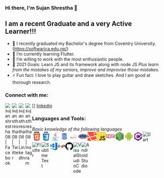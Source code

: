 ### Hi there, I'm Sujan Shrestha 👋

## I am a recent Graduate and a very Active Learner!!!

- 🔭 I recently graduated my Bachelor's degree from Coventry University.(https://softwarica.edu.np/)
- 🌱 I’m currently learning Flutter.
- 👯 I’m willing to work with the most enthusiastic people.
- 🥅 2021 Goals: Learn JS and its framework along with node JS <i>Plus learn from the mistakes of my seniors, improve and improvise those mistakes.</i>
- ⚡ Fun fact: I love to play guitar and draw sketches. And I am good at thorough research.

### Connect with me:

[<img align="left" alt="sujanshrestha08 | Facebook" width="22px" src="https://cdn.jsdelivr.net/npm/simple-icons@v3/icons/facebook.svg" />][facebook]
<img align="left" alt="sujansthrestha08 | Twitter" width="22px" src="https://cdn.jsdelivr.net/npm/simple-icons@v3/icons/twitter.svg" /> 
[<img align="left" alt="sujansthrestha08 | LinkedIn" width="22px" src="https://cdn.jsdelivr.net/npm/simple-icons@v3/icons/linkedin.svg" />] [linkedin]
[<img align="left" alt="sujansthrestha08 | Instagram" width="22px" src="https://cdn.jsdelivr.net/npm/simple-icons@v3/icons/instagram.svg" />][instagram]
<br>

### Languages and Tools:
<i>Basic knowledge of the following languages</i>
<br />
<img align="left" alt="HTML5" width="30px" src="https://raw.githubusercontent.com/github/explore/80688e429a7d4ef2fca1e82350fe8e3517d3494d/topics/html/html.png" />
<img align="left" alt="CSS3" width="30px" src="https://raw.githubusercontent.com/github/explore/80688e429a7d4ef2fca1e82350fe8e3517d3494d/topics/css/css.png" />
<img align="left" alt="Java" width="30px" src="https://github.com/devicons/devicon/blob/master/icons/java/java-original.svg" />
<img align="left" alt="SQL" width="30px" src="https://raw.githubusercontent.com/github/explore/80688e429a7d4ef2fca1e82350fe8e3517d3494d/topics/sql/sql.png" />
<img align="left" alt="MySQL" width="30px" src="https://raw.githubusercontent.com/github/explore/80688e429a7d4ef2fca1e82350fe8e3517d3494d/topics/mysql/mysql.png" />
<img align="left" alt="PHP" width="30px" src="https://github.com/devicons/devicon/blob/master/icons/php/php-original.svg" />
<img align="left" alt="Laravel" width="30px" src="https://github.com/devicons/devicon/blob/master/icons/laravel/laravel-plain.svg" />
<img align="left" alt="JavaScript" width="30px" src="https://raw.githubusercontent.com/github/explore/80688e429a7d4ef2fca1e82350fe8e3517d3494d/topics/javascript/javascript.png" />
<img align="left" alt="NPM" width="30px" src="https://github.com/devicons/devicon/blob/master/icons/npm/npm-original-wordmark.svg" />
<img align="left" alt="Node.js" width="30px" src="https://raw.githubusercontent.com/github/explore/80688e429a7d4ef2fca1e82350fe8e3517d3494d/topics/nodejs/nodejs.png" />
<img align="left" alt="Android" width="30px" src="https://github.com/devicons/devicon/blob/master/icons/android/android-original.svg" />
<img align="left" alt="Csharp" width="30px" src="https://github.com/devicons/devicon/blob/master/icons/csharp/csharp-original.svg" />
<img align="left" alt="Dart" width="30px" src="https://d2eip9sf3oo6c2.cloudfront.net/tags/images/000/001/227/square_480/dart-logo.png" />
<img align="left" alt="Flutter" width="30px" src="https://cdn.iconscout.com/icon/free/png-64/flutter-2038877-1720090.png" />
<br /><br />
<img align="left" alt="SublimeText" width="26px" src="https://cdn.worldvectorlogo.com/logos/sublime-text.svg" />
<img align="left" alt="VisualStudioCode" width="26px" src="https://raw.githubusercontent.com/github/explore/80688e429a7d4ef2fca1e82350fe8e3517d3494d/topics/visual-studio-code/visual-studio-code.png" />
<img align="left" alt="Git" width="26px" src="https://raw.githubusercontent.com/github/explore/80688e429a7d4ef2fca1e82350fe8e3517d3494d/topics/git/git.png" />
<img align="left" alt="GitHub" width="26px" src="https://raw.githubusercontent.com/github/explore/78df643247d429f6cc873026c0622819ad797942/topics/github/github.png" />
<img align="left" alt="VisualStudioCode" width="26px" src="https://seeklogo.com/images/V/visual-studio-logo-14F95CF819-seeklogo.com.png" />
<img align="left" alt="AndroidStudio" width="26px" src="https://upload.wikimedia.org/wikipedia/commons/thumb/3/34/Android_Studio_icon.svg/1200px-Android_Studio_icon.svg.png" />

<br />
<br />

[facebook]: https://www.facebook.com/people/Sujan-Shrestha/100012315793250
[instagram]: https://www.instagram.com/crestasujan08/
[linkedin]: https://www.linkedin.com/in/sujan-stha-08/


